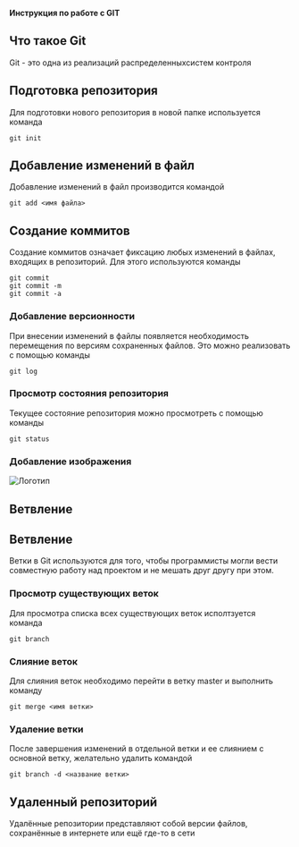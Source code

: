 **Инструкция по работе с GIT**

## Что такое Git
Git - это одна из реализаций распределенныхсистем контроля
## Подготовка репозитория
Для подготовки нового репозитория в новой папке используется команда 

    git init

## Добавление изменений в файл

Добавление изменений в файл производится командой

    git add <имя файла>

## Создание коммитов

Создание коммитов означает фиксацию любых изменений в файлах, входящих в репозиторий. Для этого используются команды

    git commit
    git commit -m
    git commit -a

### Добавление версионности

При внесении изменений в файлы появляется необходимость перемещения по версиям сохраненных файлов. Это можно реализовать с помощью команды

    git log

### Просмотр состояния репозитория

Текущее состояние репозитория можно просмотреть с помощью команды
    
    git status

### Добавление изображения

![Логотип](1_l9IZ_LeUCP_vwxjDKI2Xgw.jpeg)

## Ветвление

## Ветвление

Ветки в Git используются для того, чтобы программисты могли вести совместную работу над проектом и не мешать друг другу при этом.

### Просмотр существующих веток

Для просмотра списка всех существующих веток исполтзуется команда 

    git branch

### Слияние веток

Для слияния веток необходимо перейти в ветку master и выполнить команду

    git merge <имя ветки>

### Удаление ветки

После завершения изменений в отдельной ветки и ее слиянием с основной ветку, желательно удалить командой

    git branch -d <название ветки>

## Удаленный репозиторий

Удалённые репозитории представляют собой версии файлов, сохранённые в интернете или ещё где-то в сети
